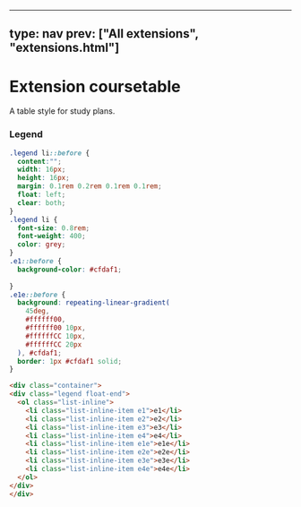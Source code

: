 



---
type: nav
prev: ["All extensions", "extensions.html"]
---





# Extension coursetable

A table style for study plans.


### Legend


```css
.legend li::before {
  content:"";
  width: 16px;
  height: 16px;
  margin: 0.1rem 0.2rem 0.1rem 0.1rem;
  float: left;
  clear: both;
}
.legend li {
  font-size: 0.8rem;
  font-weight: 400;
  color: grey;
}
.e1::before {
  background-color: #cfdaf1;
  
}
.e1e::before {
  background: repeating-linear-gradient(
    45deg,
    #ffffff00,
    #ffffff00 10px,
    #ffffffCC 10px,
    #ffffffCC 20px
  ), #cfdaf1;
  border: 1px #cfdaf1 solid;
}
```

```html
<div class="container">
<div class="legend float-end">
  <ol class="list-inline">
    <li class="list-inline-item e1">e1</li>
    <li class="list-inline-item e2">e2</li>
    <li class="list-inline-item e3">e3</li>
    <li class="list-inline-item e4">e4</li>
    <li class="list-inline-item e1e">e1e</li>
    <li class="list-inline-item e2e">e2e</li>
    <li class="list-inline-item e3e">e3e</li>
    <li class="list-inline-item e4e">e4e</li>
  </ol>
</div>
</div>
```



